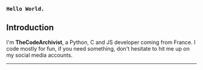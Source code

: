 ### ``Hello World.``

## Introduction

I'm **TheCodeArchivist**, a Python, C and JS developer coming from France.
I code mostly for fun, if you need something, don't hesitate to hit me up on my social media accounts.

***
